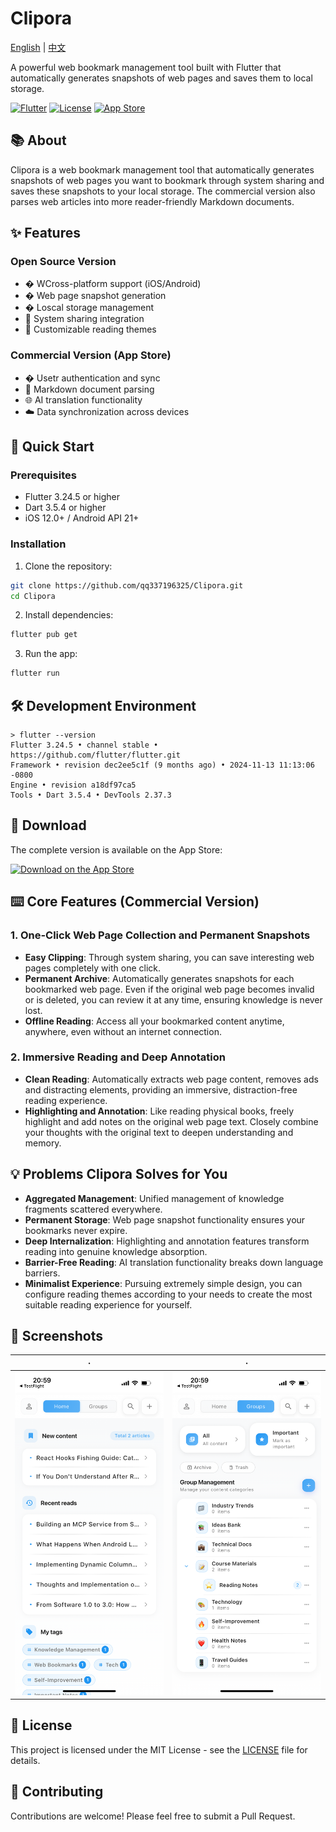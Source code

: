 # Clipora

[English](README.md) | [中文](README-CN.md)

A powerful web bookmark management tool built with Flutter that automatically generates snapshots of web pages and saves them to local storage.

[![Flutter](https://img.shields.io/badge/Flutter-3.24.5-blue.svg)](https://flutter.dev/)
[![License](https://img.shields.io/badge/License-MIT-green.svg)](LICENSE)
[![App Store](https://img.shields.io/badge/App%20Store-Available-blue.svg)](https://apps.apple.com/us/app/clipora-web-clipper-reader/id6747252007)

## 📚 About

Clipora is a web bookmark management tool that automatically generates snapshots of web pages you want to bookmark through system sharing and saves these snapshots to your local storage. The commercial version also parses web articles into more reader-friendly Markdown documents.

## ✨ Features

### Open Source Version

- � WCross-platform support (iOS/Android)
- �  Web page snapshot generation
- � Loscal storage management
- 🔄 System sharing integration
- 🎨 Customizable reading themes

### Commercial Version (App Store)

- � Usetr authentication and sync
- 📝 Markdown document parsing
- 🌐 AI translation functionality
- ☁️ Data synchronization across devices

## 🚀 Quick Start

### Prerequisites

- Flutter 3.24.5 or higher
- Dart 3.5.4 or higher
- iOS 12.0+ / Android API 21+

### Installation

1. Clone the repository:

```bash
git clone https://github.com/qq337196325/Clipora.git
cd Clipora
```

2. Install dependencies:

```bash
flutter pub get
```

3. Run the app:

```bash
flutter run
```

## 🛠 Development Environment

```shell
> flutter --version
Flutter 3.24.5 • channel stable • https://github.com/flutter/flutter.git
Framework • revision dec2ee5c1f (9 months ago) • 2024-11-13 11:13:06 -0800
Engine • revision a18df97ca5
Tools • Dart 3.5.4 • DevTools 2.37.3 
```

## 📱 Download

The complete version is available on the App Store:

[![Download on the App Store](https://developer.apple.com/assets/elements/badges/download-on-the-app-store.svg)](https://apps.apple.com/us/app/clipora-web-clipper-reader/id6747252007)

## ⌨️ Core Features (Commercial Version)

### 1. One-Click Web Page Collection and Permanent Snapshots

- **Easy Clipping**: Through system sharing, you can save interesting web pages completely with one click.
- **Permanent Archive**: Automatically generates snapshots for each bookmarked web page. Even if the original web page becomes invalid or is deleted, you can review it at any time, ensuring knowledge is never lost.
- **Offline Reading**: Access all your bookmarked content anytime, anywhere, even without an internet connection.

### 2. Immersive Reading and Deep Annotation

- **Clean Reading**: Automatically extracts web page content, removes ads and distracting elements, providing an immersive, distraction-free reading experience.
- **Highlighting and Annotation**: Like reading physical books, freely highlight and add notes on the original web page text. Closely combine your thoughts with the original text to deepen understanding and memory.

## 💡 Problems Clipora Solves for You

- **Aggregated Management**: Unified management of knowledge fragments scattered everywhere.
- **Permanent Storage**: Web page snapshot functionality ensures your bookmarks never expire.
- **Deep Internalization**: Highlighting and annotation features transform reading into genuine knowledge absorption.
- **Barrier-Free Reading**: AI translation functionality breaks down language barriers.
- **Minimalist Experience**: Pursuing extremely simple design, you can configure reading themes according to your needs to create the most suitable reading experience for yourself.

## 📸 Screenshots

|                             ·                              |                             ·                              |
| :--------------------------------------------------------: | :--------------------------------------------------------: |
| ![Homepage](docs/img/6c134a5a3d5140031d12f782f9d8fa8a.png) | ![Homepage](docs/img/65ab1b87521c92a357ad628c670b9b03.png) |

## 📄 License

This project is licensed under the MIT License - see the [LICENSE](LICENSE) file for details.

## 🤝 Contributing

Contributions are welcome! Please feel free to submit a Pull Request.
